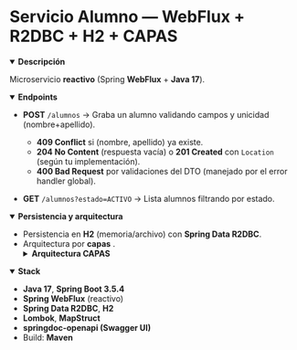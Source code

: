 # Servicio Alumno — WebFlux + R2DBC + H2 + CAPAS

<details open>
  <summary><strong>Descripción</strong></summary>

Microservicio **reactivo** (Spring **WebFlux** + **Java 17**).
</details>

<details open>
  <summary><strong>Endpoints</strong></summary>

- **POST** `/alumnos` → Graba un alumno validando campos y unicidad (nombre+apellido).
  - **409 Conflict** si (nombre, apellido) ya existe.
  - **204 No Content** (respuesta vacía) o **201 Created** con `Location` (según tu implementación).
  - **400 Bad Request** por validaciones del DTO (manejado por el error handler global).

- **GET** `/alumnos?estado=ACTIVO` → Lista alumnos filtrando por estado.
</details >

<details open>
  <summary><strong>Persistencia y arquitectura</strong></summary>

- Persistencia en **H2** (memoria/archivo) con **Spring Data R2DBC**.  
- Arquitectura por **capas** .
    <details>
    <summary><strong>Arquitectura CAPAS</strong></summary>
      - Controller (HTTP)  
      - Service (lógica)  
      - Repository (R2DBC)  
      - Soporte: DTO, mapper, validation, advice (errores)
    </details>
</details>

<details open>
  <summary><strong>Stack</strong></summary>

- **Java 17**, **Spring Boot 3.5.4**  
- **Spring WebFlux** (reactivo)  
- **Spring Data R2DBC**, **H2**  
- **Lombok**, **MapStruct**  
- **springdoc-openapi (Swagger UI)**  
- Build: **Maven**
</details>
